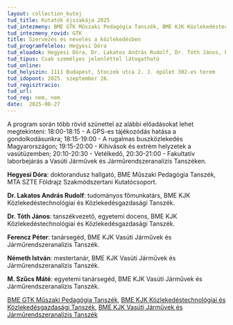 ```yaml
---
layout: collection_kutej
tud_title: Kutatók éjszakája 2025
tud_intezmeny: BME GTK Műszaki Pedagógia Tanszék, BME KJK Közlekedéstechnológiai és Közlekedésgazdasági Tanszék, BME KJK Vasúti Járművek és Járműrendszeranalízis Tanszék
tud_intezmeny_rovid: GTK
title: Szervezés és nevelés a közlekedésben
tud_programfelelos: Hegyesi Dóra 
tud_eloadok: Hegyesi Dóra, Dr. Lakatos András Rudolf, Dr. Tóth János, Ferencz Péter, Németh István, M. Szűcs Máté.
tud_tipus: Csak személyes jelenléttel látogatható
tud_online: 
tud_helyszin: 1111 Budapest, Stoczek utca 2. J. épület 302-es terem
tud_idopont: 2025. szeptember 26. 
tud_regisztracio: 
tud_url: 
tud_reg: nem, nem
date:  2025-08-27
---
```


A program során több rövid szünettel az alábbi előadásokat lehet megtekinteni: 18:00-18:15 - A GPS-es tájékozódás hatása a gondolkodásunkra; 
18:15-19:00 - A rugalmas buszközlekedés Magyarországon; 19:15-20:00 - Kihívások és extrém helyzetek a vasútüzemben; 
20:10-20:30 - Vetélkedő, 20:30-21:00 - Fakultatív laborbejárás a Vasúti Járművek és Járműrendszeranalízis Tanszéken. 

**Hegyesi Dóra**: doktorandusz hallgató, BME Műszaki Pedagógia Tanszék, MTA SZTE Földrajz Szakmódszertani Kutatócsoport.

**Dr. Lakatos András Rudolf**: tudományos főmunkatárs, BME KJK Közlekedéstechnológiai és Közlekedésgazdasági Tanszék.

**Dr. Tóth János**: tanszékvezető, egyetemi docens, BME KJK Közlekedéstechnológiai és Közlekedésgazdasági Tanszék.

**Ferencz Péter**: tanársegéd, BME KJK Vasúti Járművek és Járműrendszeranalízis Tanszék.

**Németh István**: mestertanár, BME KJK Vasúti Járművek és Járműrendszeranalízis Tanszék.

**M. Szűcs Máté**: egyetemi tanársegéd, BME KJK Vasúti Járművek és Járműrendszeranalízis Tanszék.


[BME GTK Műszaki Pedagógia Tanszék](https://www.mpt.bme.hu/), [BME KJK Közlekedéstechnológiai és Közlekedésgazdasági Tanszék](https://ktkg.bme.hu/), [BME KJK Vasúti Járművek és Járműrendszeranalízis Tanszék
](https://vjjt.bme.hu/)
